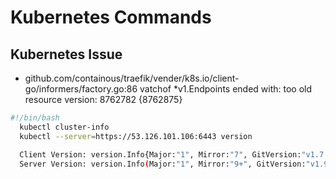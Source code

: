 # Kubernetes Commands




## Kubernetes Issue

* github.com/containous/traefik/vender/k8s.io/client-go/informers/factory.go:86 vatchof *v1.Endpoints ended with: too old resource version: 8762782 {8762875}

```bash
#!/bin/bash
  kubectl cluster-info
  kubectl --server=https://53.126.101.106:6443 version

  Client Version: version.Info{Major:"1", Mirror:"7", GitVersion:"v1.7.7",GitCommit:"$Format:%H$",GitTreeState:"not a git tree","BuildDate":"2017-11-03T09:30:19Z", GovVersion:"go1.8.5",Compiler:"gc",Platform:"linux/amd64"}
  Server Version: version.Info(Major:"1", Mirror:"9+", GitVersion:"v1.9.11-dhc",GitCommit:"1bfeeb5f212146a22dc787b73e109-e5bccef13d,GitTreeState",GitTreeState"dirty",BuildDate:"2018-10-02T05:55:34Z",GoVersion:"go1.9.3",Complier:"gc",Platform:"linux/amd64")
```